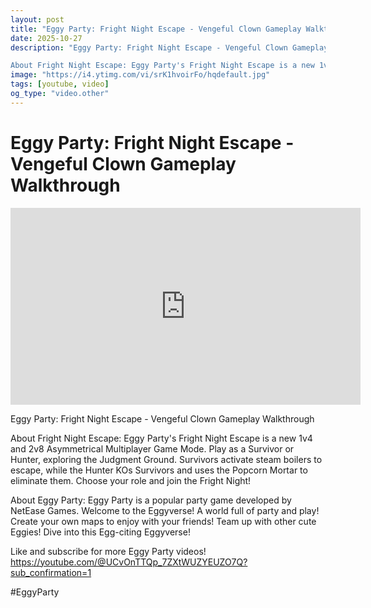 ```yaml
---
layout: post
title: "Eggy Party: Fright Night Escape - Vengeful Clown Gameplay Walkthrough"
date: 2025-10-27
description: "Eggy Party: Fright Night Escape - Vengeful Clown Gameplay Walkthrough

About Fright Night Escape: Eggy Party's Fright Night Escape is a new 1v4 and 2v8 ..."
image: "https://i4.ytimg.com/vi/srK1hvoirFo/hqdefault.jpg"
tags: [youtube, video]
og_type: "video.other"
---
```


<script type="application/ld+json">
{
  "@context": "http://schema.org",
  "@type": "VideoObject",
  "name": "Eggy Party: Fright Night Escape - Vengeful Clown Gameplay Walkthrough",
  "description": "Eggy Party: Fright Night Escape - Vengeful Clown Gameplay Walkthrough\n\nAbout Fright Night Escape: Eggy Party's Fright Night Escape is a new 1v4 and 2v8 Asymmetrical Multiplayer Game Mode. Play as a Survivor or Hunter, exploring the Judgment Ground. Survivors activate steam boilers to escape, while the Hunter KOs Survivors and uses the Popcorn Mortar to eliminate them. Choose your role and join the Fright Night!\n\nAbout Eggy Party: Eggy Party is a popular party game developed by NetEase Games. Welcome to the Eggyverse! A world full of party and play! Create your own maps to enjoy with your friends! Team up with other cute Eggies! Dive into this Egg-citing Eggyverse!\n\nLike and subscribe for more Eggy Party videos! https://youtube.com/@UCvOnTTQp_7ZXtWUZYEUZO7Q?sub_confirmation=1 \n\n#EggyParty",
  "thumbnailUrl": "https://i4.ytimg.com/vi/srK1hvoirFo/hqdefault.jpg",
  "uploadDate": "2025-10-27T12:01:45",
  "embedUrl": "https://www.youtube.com/embed/srK1hvoirFo",
  "publisher": {
    "@type": "Person",
    "name": "Celo Zaga"
  },
  "mainEntityOfPage": {
    "@type": "WebPage",
    "@id": "https://celozaga.github.io/2025/10/27/eggy-party:-fright-night-escape---vengeful-clown-gameplay-walkthrough-srK1hvoirFo.html"
  },
  "duration": "PT0M0S"
}
</script>

<script type="application/ld+json">
{
  "@context": "http://schema.org",
  "@type": "BlogPosting",
  "headline": "Eggy Party: Fright Night Escape - Vengeful Clown Gameplay Walkthrough",
  "image": "https://i4.ytimg.com/vi/srK1hvoirFo/hqdefault.jpg",
  "publisher": {
    "@type": "Person",
    "name": "Celo Zaga"
  },
  "url": "https://celozaga.github.io/2025/10/27/eggy-party:-fright-night-escape---vengeful-clown-gameplay-walkthrough-srK1hvoirFo.html",
  "datePublished": "2025-10-27T12:01:45",
  "dateCreated": "2025-10-27T12:01:45",
  "dateModified": "2025-10-27T12:01:45",
  "description": "Eggy Party: Fright Night Escape - Vengeful Clown Gameplay Walkthrough\n\nAbout Fright Night Escape: Eggy Party's Fright Night Escape is a new 1v4 and 2v8 ...",
  "author": {
    "@type": "Person",
    "name": "Celo Zaga"
  },
  "mainEntityOfPage": {
    "@type": "WebPage",
    "@id": "https://celozaga.github.io/2025/10/27/eggy-party:-fright-night-escape---vengeful-clown-gameplay-walkthrough-srK1hvoirFo.html"
  }
}
</script>

<h1 class="youtube-post-title">Eggy Party: Fright Night Escape - Vengeful Clown Gameplay Walkthrough</h1>

<iframe width="560" height="315" src="https://www.youtube.com/embed/srK1hvoirFo" class="youtube-post-embed" frameborder="0" allowfullscreen></iframe>

<p class="youtube-post-description">Eggy Party: Fright Night Escape - Vengeful Clown Gameplay Walkthrough

About Fright Night Escape: Eggy Party's Fright Night Escape is a new 1v4 and 2v8 Asymmetrical Multiplayer Game Mode. Play as a Survivor or Hunter, exploring the Judgment Ground. Survivors activate steam boilers to escape, while the Hunter KOs Survivors and uses the Popcorn Mortar to eliminate them. Choose your role and join the Fright Night!

About Eggy Party: Eggy Party is a popular party game developed by NetEase Games. Welcome to the Eggyverse! A world full of party and play! Create your own maps to enjoy with your friends! Team up with other cute Eggies! Dive into this Egg-citing Eggyverse!

Like and subscribe for more Eggy Party videos! https://youtube.com/@UCvOnTTQp_7ZXtWUZYEUZO7Q?sub_confirmation=1 

#EggyParty</p>
